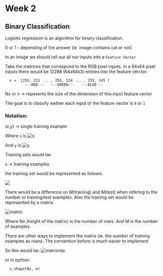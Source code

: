 # Week 2

## Binary Classification

Logistic regression is an algorithm for binary classification.

 0 or 1 - depending of the answer (ie. image contains cat or not)

In an image we should roll out all our inputs into a `Feature Vector`

Take the matrices that correspond to the RGB pixel inputs.
In a 64x64 pixel inputs there would be 12288 (64x64x3) entries into the feature verctor.

  ```
    x =  [255, 231 ... , 255, 234 ... , 255, 145 ]
           ---RED---   ---GREEN---   ---BLUE---
  ```

  Nx or n  -> repesents the size of the dimension of this input feature vector

The goal is to classify wether each input of the feature vector is `0` or  `1`

### Notation:

  (x,y) -> single training example

  Where `x` is ![x](http://chart.apis.google.com/chart?cht=tx&chs=30&chl=x%20%5Cepsilon%20%5Cmathbb%7BR%7D%5E%7BN_%7Bx%7D%7D)
 <!-- x \epsilon \mathbb{R}^{N_{x}} -->

  And `y` is  ![y](http://chart.apis.google.com/chart?cht=tx&chs=30&chl=y%20%5Cepsilon%20%5Cbig%5C%7B0%20%2C%201%5Cbig%5C%7D)

<!-- y \epsilon \big\{0 , 1\big\} -->

Training sets would be:

 `m` -> training examples

 the training set would be represented as follows:

![](http://chart.apis.google.com/chart?cht=tx&chs=30&chl=%5C%7B%5Cleft(%20x%5E%7B(1)%7D%2C%20y%5E%7B(1)%7D%20%5Cright%20)%2C%20%5Cleft(%20x%5E%7B(2)%7D%2C%20y%5E%7B(2)%7D%20%5Cright%20)%2C%5Cldots%2C%20%5Cleft(%20x%5E%7B(n)%7D%2C%20y%5E%7B(n)%7D%20%5Cright%20)%5C%7D)

<!--\{\left( x^{(1)}, y^{(1)} \right ), \left( x^{(2)}, y^{(2)} \right ),\ldots, \left( x^{(n)}, y^{(n)} \right )\}-->

There would be a difference on M(training) and M(test) when refering to the number or training/test examples.
Also the training set would be represented by a matrix:

![matrix](http://chart.apis.google.com/chart?cht=tx&chs=51&chl=x%3D%20%5Cbegin%7Bbmatrix%7D%0A%7C%20%26%20%7C%20%26%20%7C%20%26%20%7C%20%5C%5C%20%0Ax%5E%7B(1)%7D%20%26%20x%5E%7B(2)%7D%26%20%5Cldots%20%26x%5E%7B(m)%7D%20%5C%5C%20%0A%7C%20%26%20%7C%20%26%20%7C%20%26%20%7C%20%5C%5C%20%0A%5Cend%7Bbmatrix%7D)

Where Nx (height of the matrix) is the number of rows. And M is the number of examples.
<!-- x= \begin{bmatrix}
| & | & | & | \\
x^{(1)} & x^{(2)}& \ldots &x^{(m)} \\
| & | & | & | \\
\end{bmatrix}-->

There are other ways to implement the matrix (ie. the number of training examples as rows). The convention before is much easier to implement.

So this would be: ![matrixrep](http://chart.apis.google.com/chart?cht=tx&chs=51&chl=x%20%5Cepsilon%20%5Cmathbb%7BR%7D%5E%7BN_%7Bx%7D%20%5Ccdot%20m%7D)
 <!-- x \epsilon \mathbb{R}^{N_{x} \cdot m} -->

 or in python: 

```python
  x.shape(Nx, m)
```





